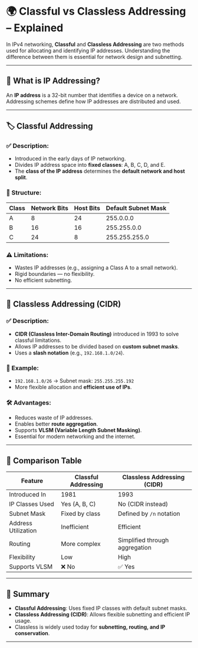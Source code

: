 # 🌍 Classful vs Classless Addressing – Explained

In IPv4 networking, **Classful** and **Classless Addressing** are two methods used for allocating and identifying IP addresses. Understanding the difference between them is essential for network design and subnetting.

---

## 📘 What is IP Addressing?

An **IP address** is a 32-bit number that identifies a device on a network. Addressing schemes define how IP addresses are distributed and used.

---

## 🏷️ Classful Addressing

### ✅ Description:
- Introduced in the early days of IP networking.
- Divides IP address space into **fixed classes**: A, B, C, D, and E.
- The **class of the IP address** determines the **default network and host split**.

### 📐 Structure:
| Class | Network Bits | Host Bits | Default Subnet Mask |
|-------|--------------|-----------|----------------------|
| A     | 8            | 24        | 255.0.0.0            |
| B     | 16           | 16        | 255.255.0.0          |
| C     | 24           | 8         | 255.255.255.0        |

### ⚠️ Limitations:
- Wastes IP addresses (e.g., assigning a Class A to a small network).
- Rigid boundaries — no flexibility.
- No efficient subnetting.

---

## 🧮 Classless Addressing (CIDR)

### ✅ Description:
- **CIDR (Classless Inter-Domain Routing)** introduced in 1993 to solve classful limitations.
- Allows IP addresses to be divided based on **custom subnet masks**.
- Uses a **slash notation** (e.g., `192.168.1.0/24`).

### 📐 Example:
- `192.168.1.0/26` → Subnet mask: `255.255.255.192`
- More flexible allocation and **efficient use of IPs**.

### 🛠️ Advantages:
- Reduces waste of IP addresses.
- Enables better **route aggregation**.
- Supports **VLSM (Variable Length Subnet Masking)**.
- Essential for modern networking and the internet.

---

## 🔁 Comparison Table

| Feature               | Classful Addressing        | Classless Addressing (CIDR)      |
|------------------------|----------------------------|----------------------------------|
| Introduced In          | 1981                       | 1993                             |
| IP Classes Used        | Yes (A, B, C)              | No (CIDR instead)                |
| Subnet Mask            | Fixed by class             | Defined by `/n` notation         |
| Address Utilization    | Inefficient                | Efficient                        |
| Routing                | More complex               | Simplified through aggregation   |
| Flexibility            | Low                        | High                             |
| Supports VLSM          | ❌ No                      | ✅ Yes                           |

---

## 🧾 Summary

- **Classful Addressing**: Uses fixed IP classes with default subnet masks.
- **Classless Addressing (CIDR)**: Allows flexible subnetting and efficient IP usage.
- Classless is widely used today for **subnetting, routing, and IP conservation**.

---
